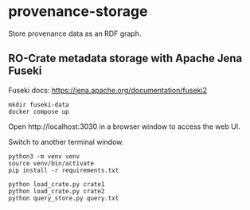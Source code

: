 # provenance-storage

Store provenance data as an RDF graph.


## RO-Crate metadata storage with Apache Jena Fuseki

Fuseki docs: https://jena.apache.org/documentation/fuseki2


```
mkdir fuseki-data
docker compose up
```

Open http://localhost:3030 in a browser window to access the web UI.

Switch to another terminal window.

```
python3 -m venv venv
source venv/bin/activate
pip install -r requirements.txt

python load_crate.py crate1
python load_crate.py crate2
python query_store.py query.txt
```
